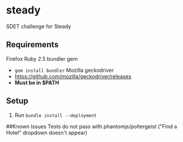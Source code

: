 # steady
SDET challenge for Steady

## Requirements
Firefox
Ruby 2.5
bundler gem
- `gem install bundler`
Mozilla geckodriver 
- https://github.com/mozilla/geckodriver/releases
- **Must be in $PATH**

## Setup
1. Run `bundle install --deployment`

##Known Issues
Tests do not pass with phantomjs/poltergeist ("Find a Hotel" dropdown doesn't appear)